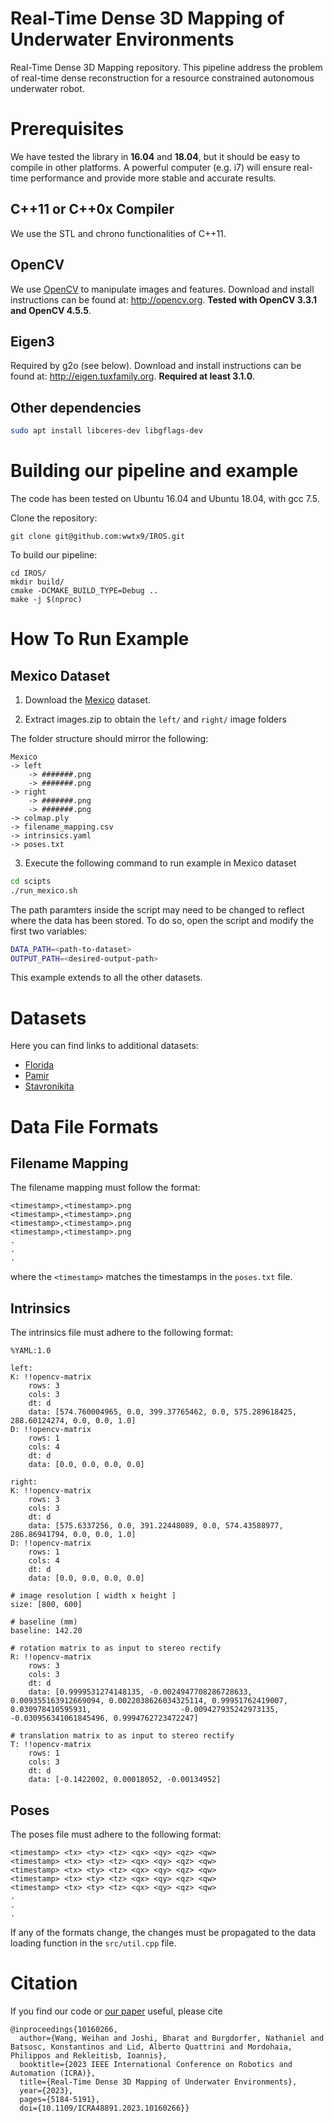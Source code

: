 # Real-Time Dense 3D Mapping of Underwater Environments
Real-Time Dense 3D Mapping repository. This pipeline address the problem of real-time dense reconstruction for a resource constrained autonomous underwater robot.

# Prerequisites
We have tested the library in **16.04** and **18.04**, but it should be easy to compile in other platforms. A powerful computer (e.g. i7) will ensure real-time performance and provide more stable and accurate results.

## C++11 or C++0x Compiler
We use the STL and chrono functionalities of C++11.

## OpenCV
We use [OpenCV](http://opencv.org) to manipulate images and features. Download and install instructions can be found at: http://opencv.org. **Tested with  OpenCV 3.3.1 and OpenCV 4.5.5**.

## Eigen3
Required by g2o (see below). Download and install instructions can be found at: http://eigen.tuxfamily.org. **Required at least 3.1.0**.

## Other dependencies
```bash
sudo apt install libceres-dev libgflags-dev
```

# Building our pipeline and example
The code has been tested on Ubuntu 16.04 and Ubuntu 18.04, with gcc 7.5.

Clone the repository:

```
git clone git@github.com:wwtx9/IROS.git
```

To build our pipeline:

```
cd IROS/
mkdir build/
cmake -DCMAKE_BUILD_TYPE=Debug ..
make -j $(nproc)
```

# How To Run Example
## Mexico Dataset

1. Download the <a href="https://stevens0-my.sharepoint.com/:f:/g/personal/nburgdor_stevens_edu/EvzIpSlbG-RCpOcLCrQSqJcBNvlTyyHKcNIcOK67HodecQ?e=KC8iS9">Mexico<a> dataset.

2. Extract images.zip to obtain the `left/` and `right/` image folders

The folder structure should mirror the following:

```
Mexico
-> left
    -> #######.png
    -> #######.png
-> right
    -> #######.png
    -> #######.png
-> colmap.ply
-> filename_mapping.csv
-> intrinsics.yaml
-> poses.txt
```

3. Execute the following command to run example in Mexico dataset
``` bash
cd scipts
./run_mexico.sh
```

The path paramters inside the script may need to be changed to reflect where the data has been stored. To do so, open the script and modify the first two variables:

``` bash
DATA_PATH=<path-to-dataset>
OUTPUT_PATH=<desired-output-path>
```

This example extends to all the other datasets.

# Datasets
Here you can find links to additional datasets:
-   <a href="https://stevens0-my.sharepoint.com/:f:/g/personal/nburgdor_stevens_edu/EvgvYaDF4qdPoRASKn2B318BlV8T-7_VyEqL_yPkxDb4DQ?e=9XhvSy">Florida<a>
-   <a href="https://stevens0-my.sharepoint.com/:f:/g/personal/nburgdor_stevens_edu/EgFT_5jsyN1EuOH7sUE_lGQB0hxmUZpoDOtk_rAFDxZbpg?e=nD9RBk">Pamir<a>
-   <a href="https://stevens0-my.sharepoint.com/:f:/g/personal/nburgdor_stevens_edu/EkHQhpQRpBhKmQN_l1uWgygBVM4WKuU3GjzC64wgCVkNVw?e=tcglAi">Stavronikita<a>
    
# Data File Formats
## Filename Mapping
The filename mapping must follow the format:

```
<timestamp>,<timestamp>.png
<timestamp>,<timestamp>.png
<timestamp>,<timestamp>.png
<timestamp>,<timestamp>.png
.
.
.
```

where the `<timestamp>` matches the timestamps in the `poses.txt` file.
        
## Intrinsics
The intrinsics file must adhere to the following format:

```
%YAML:1.0

left: 
K: !!opencv-matrix
    rows: 3
    cols: 3
    dt: d
    data: [574.760004965, 0.0, 399.37765462, 0.0, 575.289618425,  288.60124274, 0.0, 0.0, 1.0]
D: !!opencv-matrix
    rows: 1
    cols: 4
    dt: d
    data: [0.0, 0.0, 0.0, 0.0]

right:
K: !!opencv-matrix
    rows: 3
    cols: 3
    dt: d
    data: [575.6337256, 0.0, 391.22448089, 0.0, 574.43588977, 286.86941794, 0.0, 0.0, 1.0]
D: !!opencv-matrix
    rows: 1
    cols: 4
    dt: d
    data: [0.0, 0.0, 0.0, 0.0]

# image resolution [ width x height ]
size: [800, 600]

# baseline (mm)
baseline: 142.20

# rotation matrix to as input to stereo rectify
R: !!opencv-matrix
    rows: 3
    cols: 3
    dt: d
    data: [0.9999531274148135, -0.0024947708286728633, 0.009355163912669094, 0.0022038626034325114, 0.99951762419007, 0.030978410595931,                    -0.009427935242973135, -0.030956341061845496, 0.9994762723472247]

# translation matrix to as input to stereo rectify
T: !!opencv-matrix
    rows: 1
    cols: 3
    dt: d
    data: [-0.1422002, 0.00018052, -0.00134952]
```
        
## Poses
The poses file must adhere to the following format:

```
<timestamp> <tx> <ty> <tz> <qx> <qy> <qz> <qw>
<timestamp> <tx> <ty> <tz> <qx> <qy> <qz> <qw>
<timestamp> <tx> <ty> <tz> <qx> <qy> <qz> <qw>
<timestamp> <tx> <ty> <tz> <qx> <qy> <qz> <qw>
<timestamp> <tx> <ty> <tz> <qx> <qy> <qz> <qw>
.
.
.
```
            
If any of the formats change, the changes must be propagated to the data loading function in the `src/util.cpp` file.

# Citation
If you find our code or [our paper](https://ieeexplore.ieee.org/stamp/stamp.jsp?tp=&arnumber=10160266) useful,  please cite 
```
@inproceedings{10160266,
  author={Wang, Weihan and Joshi, Bharat and Burgdorfer, Nathaniel and Batsosc, Konstantinos and Lid, Alberto Quattrini and Mordohaia, Philippos and Rekleitisb, Ioannis},
  booktitle={2023 IEEE International Conference on Robotics and Automation (ICRA)}, 
  title={Real-Time Dense 3D Mapping of Underwater Environments}, 
  year={2023},
  pages={5184-5191},
  doi={10.1109/ICRA48891.2023.10160266}}

```